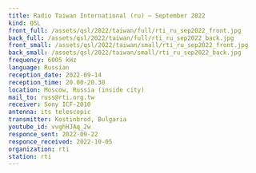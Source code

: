 ```yaml
---
title: Radio Taiwan International (ru) — September 2022
kind: QSL
front_full: /assets/qsl/2022/taiwan/full/rti_ru_sep2022_front.jpg
back_full: /assets/qsl/2022/taiwan/full/rti_ru_sep2022_back.jpg
front_small: /assets/qsl/2022/taiwan/small/rti_ru_sep2022_front.jpg
back_small: /assets/qsl/2022/taiwan/small/rti_ru_sep2022_back.jpg
frequency: 6005 kHz
language: Russian
reception_date: 2022-09-14
reception_time: 20.00-20.30
location: Moscow, Russia (inside city)
mail_to: russ@rti.org.tw
receiver: Sony ICF-2010
antenna: its telescopic
transmitter: Kostinbrod, Bulgaria
youtube_id: vvghHJAq_2w
responce_sent: 2022-09-22
responce_received: 2022-10-05
organization: rti
station: rti
---
```

